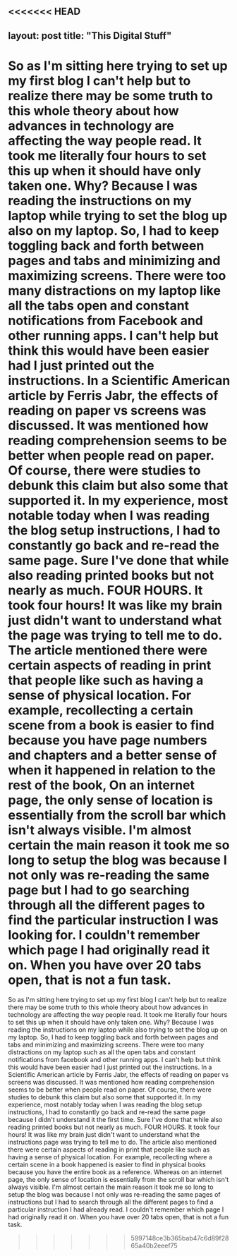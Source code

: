<<<<<<< HEAD
---
layout: post
title: "This Digital Stuff"
---

So as I'm sitting here trying to set up my first blog I can't help but to realize there may be some truth to this whole theory about how advances in technology are affecting the way people read. It took me literally four hours to set this up when it should have only taken one. Why? Because I was reading the instructions on my laptop while trying to set the blog up also on my laptop. So, I had to keep toggling back and forth between pages and tabs and minimizing and maximizing screens. There were too many distractions on my laptop like all the tabs open and constant notifications from Facebook and other running apps. I can't help but think this would have been easier had I just printed out the instructions.
  In a Scientific American article by Ferris Jabr, the effects of reading on paper vs screens was discussed. It was mentioned how reading comprehension seems to be better when people read on paper. Of course, there were studies to debunk this claim but also some that supported it. In my experience, most notable today when I was reading the blog setup instructions, I had to constantly go back and re-read the same page. Sure I've done that while also reading printed books but not nearly as much. FOUR HOURS. It took four hours! It was like my brain just didn't want to understand what the page was trying to tell me to do.
  The article mentioned there were certain aspects of reading in print that people like such as having a sense of physical location. For example, recollecting a certain scene from a book is easier to find because you have page numbers and chapters and a better sense of when it happened in relation to the rest of the book, On an internet page, the only sense of location is essentially from the scroll bar which isn't always visible. I'm almost certain the main reason it took me so long to setup the blog was because I not only was re-reading the same page but I had to go searching through all the different pages to find the particular instruction I was looking for. I couldn't remember which page I had originally read it on. When you have over 20 tabs open, that is not a fun task.
=======
So as I'm sitting here trying to set up my first blog I can't help but to realize there may be some truth to this whole theory about how advances in technology are affecting the way people read. It took me literally four hours to set this up when it should have only taken one. Why? Because I was reading the instructions on my laptop while also trying to set the blog up on my laptop. So, I had to keep toggling back and forth between pages and tabs and minimizing and maximizing screens. There were too many distractions on my laptop such as all the open tabs and constant notifications from facebook and other running apps. I can't help but think this would have been easier had I just printed out the instructions. 
  In a Scientific American article by Ferris Jabr, the effects of reading on paper vs screens was discussed. It was mentioned how reading comprehension seems to be better when people read on paper. Of course, there were studies to debunk this claim but also some that supported it. In my experience, most notably today when I was reading the blog setup instructions, I had to constantly go back and re-read the same page because I didn't understand it the first time. Sure I've done that while also reading printed books but not nearly as much. FOUR HOURS. It took four hours! It was like my brain just didn't want to understand what the instructions page was trying to tell me to do. 
  The article also mentioned there were certain aspects of reading in print that people like such as having a sense of physical location. For example, recollecting where a certain scene in a book happened is easier to find in physical books because you have the entire book as a reference. Whereas on an internet page, the only sense of location is essentially from the scroll bar which isn't always visible. I'm almost certain the main reason it took me so long to setup the blog was because I not only was re-reading the same pages of instructions but I had to search through all the different pages to find a particular instruction I had already read. I couldn't remember which page I had originally read it on. When you have over 20 tabs open, that is not a fun task. 
>>>>>>> 5997148ce3b365bab47c6d89f2865a40b2eeef75
